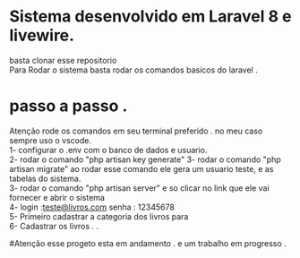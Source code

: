 # Sistema desenvolvido em Laravel 8 e livewire.
basta clonar esse repositorio<br> 
Para Rodar o sistema basta rodar os comandos basicos do laravel .

# passo a passo .
Atenção rode os comandos em seu terminal preferido . no meu caso sempre uso o vscode.<br> 
1- configurar o .env  com o banco de dados e usuario.<br> 
2- rodar o comando "php artisan key generate"
3- rodar o comando "php artisan migrate" ao rodar esse comando ele gera um usuario teste, e as tabelas do sistema.<br> 
3- rodar o comando "php artisan server" e so clicar no link que ele vai fornecer e abrir o sistema <br> 
4- login :teste@livros.com  senha : 12345678<br> 
5- Primeiro cadastrar a categoria dos livros para<br> 
6- Cadastrar os livros . .<br> 

#Atenção esse progeto esta em andamento . e um trabalho em progresso .<br> 




